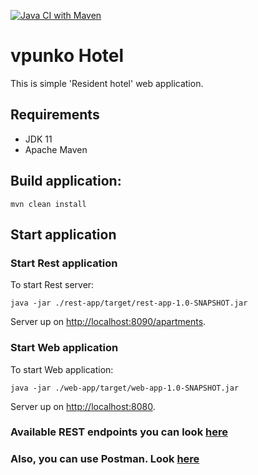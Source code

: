 [![Java CI with Maven](https://github.com/Brest-Java-Course-2021/vpunko/actions/workflows/maven.yml/badge.svg?branch=main)](https://github.com/Brest-Java-Course-2021/vpunko/actions/workflows/maven.yml)

# vpunko Hotel

This is simple 'Resident hotel' web application.

## Requirements

* JDK 11
* Apache Maven

## Build application:

```
mvn clean install
```

## Start application

### Start Rest application

To start Rest server:

```
java -jar ./rest-app/target/rest-app-1.0-SNAPSHOT.jar
```

Server up on [http://localhost:8090/apartments](http://localhost:8090/apartments).

### Start Web application

To start Web application:

```
java -jar ./web-app/target/web-app-1.0-SNAPSHOT.jar
```

Server up on [http://localhost:8080](http://localhost:8080).

### Available REST endpoints you can look [here](rest_commands.md)

### Also, you can use Postman. Look [here](postman.md)


